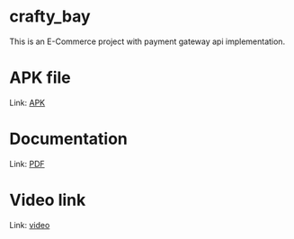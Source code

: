 # crafty_bay

This is an E-Commerce project with payment gateway api implementation.

# APK file 
Link: [APK](https://drive.google.com/file/d/1HAZjpmwKCssXxOJjidWX7Ho0qvHPbLJo/view?usp=sharing)

# Documentation 
Link: [PDF](https://drive.google.com/file/d/1QezFknLlKexvSLONr4tKjZ0lFWFKyyy3/view?usp=sharing)


# Video link
Link: [video](https://drive.google.com/file/d/1duUO0mTRpOabhhutBr5tAYfRDYH16lQu/view?usp=sharing)
